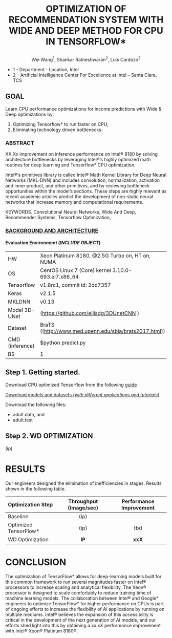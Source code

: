 
#  <p align="center">OPTIMIZATION OF RECOMMENDATION SYSTEM WITH WIDE AND DEEP METHOD FOR CPU IN TENSORFLOW*
<p align="center">Wei Wang<sup>1</sup>, Shankar Ratneshwaran<sup>2</sup>, Luis Cardozo<sup>2</sup>

- 1 - Department - Location, Intel
- 2 - Artificial Intelligence Center For Excellence at Intel – Santa Clara, TCS



## GOAL
Learn CPU performance optimizations for income predictions with Wide & Deep optimizations by:
1.	Optimizing Tensorflow* to run faster on CPU;
2.	Eliminating technology driven bottlenecks.

### ABSTRACT

XX.Xx improvement on inference performance on Intel® 8180 by solving architecture bottlenecks by leveraging Intel®’s highly optimized math routines for deep learning and Tensorflow* CPU optimization.

Intel®’s primitives library is called Intel® Math Kernel Library for Deep Neural Networks (MKL-DNN) and includes convolution, normalization, activation and inner product, and other primitives, and by reviewing bottleneck opportunities within the model’s sections. These steps are highly relevant as recent academic articles predict the development of non-static neural networks that increase memory and computational requirements.


KEYWORDS. Convolutional Neural Networks, Wide And Deep, Recommender Systems, Tensorflow Optimization,

### [BACKGROUND AND ARCHITECTURE](https://github.com/luisxcardozo/Recommender-Systems/blob/master/data/WD_Background.md)



#### Evaluation Environment (*INCLUDE OBJECT*)

|  |  | 
| :---         | :---        | 
|HW   | Xeon Platinum 8180, @2.5G Turbo on, HT on, NUMA     |
| OS    | CentOS Linux 7 (Core)  kernel 3.10.0-693.el7.x86_64       |
| Tensorflow   | v1.8rc1, commit id: 2dc7357    |
| Keras  | v2.1.5      |
| MKLDNN   | v0.13  |
| Model	3D-UNet | (https://github.com/ellisdg/3DUnetCNN ) |
| Dataset | BraTS ((http://www.med.upenn.edu/sbia/brats2017.html)) |
| CMD (inference)| $python predict.py|
| BS | 1 |


## Step 1. Getting started.

Download CPU optimized Tensorflow from the following [guide](https://software.intel.com/en-us/articles/intel-optimization-for-tensorflow-installation-guide)


[Download models and datasets (*with different applications and tutorials*)](https://github.com/tensorflow/models/tree/master/official/wide_deep)

Download the following files: 
- adult.data, and 
- adult.test


## Step 2. WD OPTIMIZATION

(ip)

# RESULTS
Our engineers designed the elimination of inefficiencies in stages. Results shown in the following table.


| Optimization Step | Throughput (Image/sec) | Performance Improvement |
| :---         |     :---:      |    :---:      |
|Baseline   | (ip)     |     |
| Optimized TensorFlow*     | (ip)       | tbd     |
| WD Optimization  | **IP**      | **xxX**      |

# CONCLUSION
The optimization of TensorFlow* allows for deep-learning models built for this common framework to run several magnitudes faster on Intel® processors to increase scaling and analytical flexibility. The Xeon® processor is designed to scale comfortably to reduce training time of machine learning models. The collaboration between Intel® and Google* engineers to optimize TensorFlow* for higher performance on CPUs is part of ongoing efforts to increase the flexibility of AI applications by running on multiple mediums. Intel® believes the expansion of this accessibility is critical in the development of the next generation of AI models, and our efforts shed light into this by obtaining a xx.xX performance improvement with Intel® Xeon® Platinum 8180®. 

